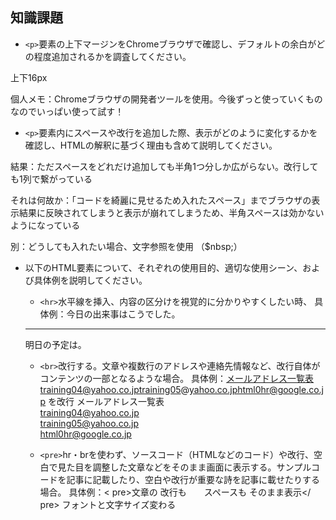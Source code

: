 ## 知識課題

- `<p>`要素の上下マージンをChromeブラウザで確認し、デフォルトの余白がどの程度追加されるかを調査してください。

上下16px


個人メモ：Chromeブラウザの開発者ツールを使用。今後ずっと使っていくものなのでいっぱい使って試す！

- `<p>`要素内にスペースや改行を追加した際、表示がどのように変化するかを確認し、HTMLの解釈に基づく理由も含めて説明してください。

結果：ただスペースをどれだけ追加しても半角1つ分しか広がらない。改行しても1列で繋がっている

それは何故か：「コードを綺麗に見せるため入れたスペース」までブラウザの表示結果に反映されてしまうと表示が崩れてしまうため、半角スペースは効かないようになっている

別：どうしても入れたい場合、文字参照を使用 （$nbsp;）

- 以下のHTML要素について、それぞれの使用目的、適切な使用シーン、および具体例を説明してください。
    - `<hr>`水平線を挿入、内容の区分けを視覚的に分かりやすくしたい時、
    具体例：今日の出来事はこうでした。
    <hr>
    明日の予定は。    

    - `<br>`改行する。文章や複数行のアドレスや連絡先情報など、改行自体がコンテンツの一部となるような場合。
    具体例：メールアドレス一覧表training04@yahoo.co.jptraining05@yahoo.co.jphtml0hr@google.co.jp
を改行
    メールアドレス一覧表<br>
    training04@yahoo.co.jp<br>
    training05@yahoo.co.jp<br>
    html0hr@google.co.jp



    - `<pre>`hr・brを使わず、ソースコード（HTMLなどのコード）や改行、空白で見た目を調整した文章などをそのまま画面に表示する。サンプルコードを記事に記載したり、空白や改行が重要な詩を記事に載せたりする場合。
    具体例：< pre>文章の
改行も　　スペースも
そのまま表示</ pre>
フォントと文字サイズ変わる